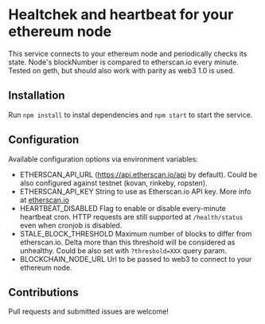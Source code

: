 # Healtchek and heartbeat for your ethereum node
This service connects to your ethereum node and periodically checks its state. 
Node's blockNumber is compared to etherscan.io every minute. 
Tested on geth, but should also work with parity as web3 1.0 is used. 

## Installation 
Run `npm install` to instal dependencies and `npm start` to start the service.

## Configuration

Available configuration options via environment variables:
* ETHERSCAN_API_URL (https://api.etherscan.io/api by default). Could be also configured against testnet (kovan, rinkeby, ropsten).
* ETHERSCAN_API_KEY String to use as Etherscan.io API key. More info at [etherscan.io](https://etherscan.io/apis)
* HEARTBEAT_DISABLED Flag to enable or disable every-minute heartbeat cron. HTTP requests are still supported at `/health/status` even when cronjob is disabled.
* STALE_BLOCK_THRESHOLD Maximum number of blocks to differ from etherscan.io. Delta more than this threshold will be considered as unhealthy. Could be also set with `?threshold=XXX` query param.
* BLOCKCHAIN_NODE_URL Url to be passed to web3 to connect to your ethereum node.

## Contributions

Pull requests and submitted issues are welcome!
